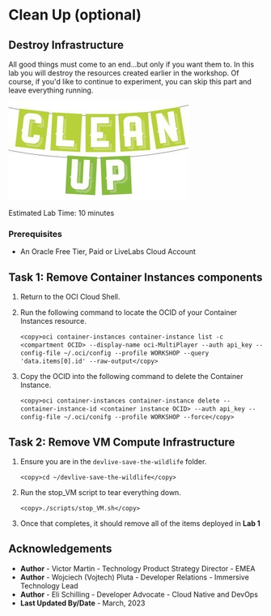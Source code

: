 # Clean Up (optional)

## Destroy Infrastructure

All good things must come to an end...but only if you want them to. In this lab you will destroy the resources created earlier in the workshop. Of course, if you'd like to continue to experiment, you can skip this part and leave everything running.


![Cleanup](images/CleanUp.jpg)


Estimated Lab Time: 10 minutes

### Prerequisites

* An Oracle Free Tier, Paid or LiveLabs Cloud Account


## Task 1: Remove Container Instances components

1. Return to the OCI Cloud Shell.

2. Run the following command to locate the OCID of your Container Instances resource.

    ```
    <copy>oci container-instances container-instance list -c <compartment OCID> --display-name oci-MultiPlayer --auth api_key --config-file ~/.oci/config --profile WORKSHOP --query 'data.items[0].id' --raw-output</copy>
    ```

3. Copy the OCID into the following command to delete the Container Instance.

    ```
    <copy>oci container-instances container-instance delete --container-instance-id <container instance OCID> --auth api_key --config-file ~/.oci/conifg --profile WORKSHOP --force</copy>
    ```


## Task 2: Remove VM Compute Infrastructure

1. Ensure you are in the `devlive-save-the-wildlife` folder.

    ```
    <copy>cd ~/devlive-save-the-wildlife</copy>
    ```

2. Run the stop_VM script to tear everything down.

    ```
    <copy>./scripts/stop_VM.sh</copy>
    ```

3. Once that completes, it should remove all of the items deployed in **Lab 1**


## Acknowledgements

* **Author** - Victor Martin - Technology Product Strategy Director - EMEA
* **Author** - Wojciech (Vojtech) Pluta - Developer Relations - Immersive Technology Lead
* **Author** - Eli Schilling - Developer Advocate - Cloud Native and DevOps
* **Last Updated By/Date** - March, 2023
